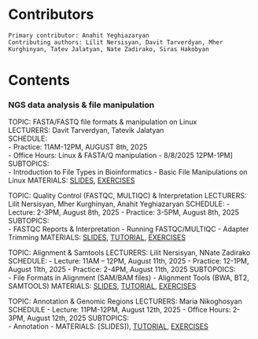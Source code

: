 # Contributors
    Primary contributor: Anahit Yeghiazaryan
    Contributing authors: Lilit Nersisyan, Davit Tarverdyan, Mher Kurghinyan, Tatev Jalatyan, Nate Zadirako, Siras Hakobyan
  
# Contents 
  ### NGS data analysis & file manipulation  
  TOPIC: FASTA/FASTQ file formats & manipulation on Linux   
  LECTURERS:  Davit Tarverdyan, Tatevik Jalatyan  
  SCHEDULE:  
      - Practice: 11AM-12PM, AUGUST 8th, 2025  
      - Office Hours: Linux & FASTA/Q manipulation - 8/8/2025 12PM-1PM]   
  SUBTOPICS:   
      - Introduction to File Types in Bioinformatics
      - Basic File Manipulations on Linux 
  MATERIALS: [SLIDES](https://docs.google.com/presentation/d/147S8KHfASleNNnflGcAHNm_17RivY0Ik3SBDx_QqfxA/edit?slide=id.g33d5a1ad07d_0_177#slide=id.g33d5a1ad07d_0_177), [EXERCISES]()


  TOPIC: Quality Control (FASTQC, MULTIQC) & Interpretation
  LECTURERS: Lilit Nersisyan, Mher Kurghinyan, Anahit Yeghiazaryan
  SCHEDULE: 
      - Lecture: 2-3PM, August 8th, 2025 
      - Practice: 3-5PM, August 8th, 2025
  SUBTOPICS:   
      - FASTQC Reports & Interpretation
      - Running FASTQC/MULTIQC
      - Adapter Trimming
  MATERIALS: [SLIDES](https://docs.google.com/presentation/d/17kIqHhE1-EcamWTcxxPEj-M4FjJvLYy7nw7EVw7beiY/edit?usp=sharing), [TUTORIAL](https://github.com/abi-am/omicss-25/blob/d0419ab896f09ed672cb5552bba0791d006bc056/NGS%20data%20analysis%20%26%20file%20manipulation/exercises/fastqc_tutorial.md), [EXERCISES]()


  TOPIC: Alignment & Samtools
  LECTURERS: Lilit Nersisyan, NNate Zadirako
  SCHEDULE:
      - Lecture: 11AM – 12PM, August 11th, 2025
      - Practice: 12-1PM, August 11th, 2025
      - Practice: 2-4PM, August 11th, 2025
  SUBTOPOICS:   
      - File Formats in Alignment (SAM/BAM files)
      - Alignment Tools (BWA, BT2, SAMTOOLS)
  MATERIALS: [SLIDES](https://docs.google.com/presentation/d/1tNOKpZZuyiv5n5Cl6aCLpbwf8a-lcqGt/edit?usp=drive_link&ouid=112677744829360659757&rtpof=true&sd=true), [TUTORIAL](https://github.com/abi-am/omicss-25/blob/58ae9c8058542b4a2a1b33658e6514eb474e2508/NGS%20data%20analysis%20%26%20file%20manipulation/alignment_practice/README.md), [EXERCISES]()
  

  TOPIC: Annotation & Genomic Regions
  LECTURERS: Maria Nikoghosyan
  SCHEDULE
      - Lecture: 11PM-12PM, August 12th, 2025
      - Office Hours: 2-3PM, August 12th, 2025 
  SUBTOPICS:   
      - Annotation
      -
  MATERIALS: [SLIDES]), [TUTORIAL](), [EXERCISES]()
  


